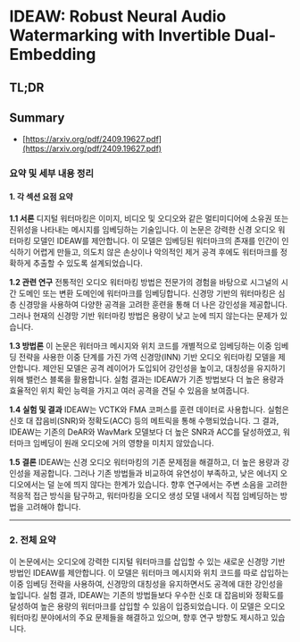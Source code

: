 # IDEAW: Robust Neural Audio Watermarking with Invertible Dual-Embedding
## TL;DR
## Summary
- [https://arxiv.org/pdf/2409.19627.pdf](https://arxiv.org/pdf/2409.19627.pdf)

### 요약 및 세부 내용 정리

#### 1. 각 섹션 요점 요약

**1.1 서론**
디지털 워터마킹은 이미지, 비디오 및 오디오와 같은 멀티미디어에 소유권 또는 진위성을 나타내는 메시지를 임베딩하는 기술입니다. 이 논문은 강력한 신경 오디오 워터마킹 모델인 IDEAW를 제안합니다. 이 모델은 임베딩된 워터마크의 존재를 인간이 인식하기 어렵게 만들고, 의도치 않은 손상이나 악의적인 제거 공격 후에도 워터마크를 정확하게 추출할 수 있도록 설계되었습니다.

**1.2 관련 연구**
전통적인 오디오 워터마킹 방법은 전문가의 경험을 바탕으로 시그널의 시간 도메인 또는 변환 도메인에 워터마크를 임베딩합니다. 신경망 기반의 워터마킹은 심층 신경망을 사용하여 다양한 공격을 고려한 훈련을 통해 더 나은 강인성을 제공합니다. 그러나 현재의 신경망 기반 워터마킹 방법은 용량이 낮고 눈에 띄지 않는다는 문제가 있습니다.

**1.3 방법론**
이 논문은 워터마크 메시지와 위치 코드를 개별적으로 임베딩하는 이중 임베딩 전략을 사용한 이중 단계를 가진 가역 신경망(INN) 기반 오디오 워터마킹 모델을 제안합니다. 제안된 모델은 공격 레이어가 도입되어 강인성을 높이고, 대칭성을 유지하기 위해 밸런스 블록을 활용합니다. 실험 결과는 IDEAW가 기존 방법보다 더 높은 용량과 효율적인 위치 확인 능력을 가지고 여러 공격을 견딜 수 있음을 보여줍니다.

**1.4 실험 및 결과**
IDEAW는 VCTK와 FMA 코퍼스를 훈련 데이터로 사용합니다. 실험은 신호 대 잡음비(SNR)와 정확도(ACC) 등의 메트릭을 통해 수행되었습니다. 그 결과, IDEAW는 기존의 DeAR와 WavMark 모델보다 더 높은 SNR과 ACC를 달성하였고, 워터마크 임베딩이 원래 오디오에 거의 영향을 미치지 않았습니다.

**1.5 결론**
IDEAW는 신경 오디오 워터마킹의 기존 문제점을 해결하고, 더 높은 용량과 강인성을 제공합니다. 그러나 기존 방법들과 비교하여 유연성이 부족하고, 낮은 에너지 오디오에서는 덜 눈에 띄지 않다는 한계가 있습니다. 향후 연구에서는 주변 소음을 고려한 적응적 접근 방식을 탐구하고, 워터마킹을 오디오 생성 모델 내에서 직접 임베딩하는 방법을 고려해야 합니다.

---

### 2. 전체 요약

이 논문에서는 오디오에 강력한 디지털 워터마크를 삽입할 수 있는 새로운 신경망 기반 방법인 IDEAW를 제안합니다. 이 모델은 워터마크 메시지와 위치 코드를 따로 삽입하는 이중 임베딩 전략을 사용하여, 신경망의 대칭성을 유지하면서도 공격에 대한 강인성을 높입니다. 실험 결과, IDEAW는 기존의 방법들보다 우수한 신호 대 잡음비와 정확도를 달성하여 높은 용량의 워터마크를 삽입할 수 있음이 입증되었습니다. 이 모델은 오디오 워터마킹 분야에서의 주요 문제들을 해결하고 있으며, 향후 연구 방향도 제시하고 있습니다. 